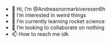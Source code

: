 - 👋 Hi, I’m @Andreasnormarkiveresen6h
- 👀 I’m interested in weird things
- 🌱 I’m currently learning rocket science
- 💞️ I’m looking to collaborate on nothing
- 📫 How to reach me idk

<!---
Andreasnormarkiveresen6h/Andreasnormarkiveresen6h is a ✨ special ✨ repository because its `README.md` (this file) appears on your GitHub profile.
You can click the Preview link to take a look at your changes.
--->
